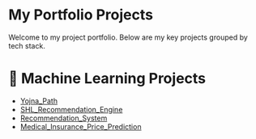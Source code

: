 # My Portfolio Projects

Welcome to my project portfolio. Below are my key projects grouped by tech stack.
# 🧠 Machine Learning Projects
- [Yojna_Path](https://github.com/yourusername/loan-default-ml)
- [SHL_Recommendation_Engine](https://github.com/anchal405/shl_recommendation)
- [Recommendation_System](https://github.com/yourusername/shl-assessment-engine)
- [Medical_Insurance_Price_Prediction](https://github.com/yourusername/shl-assessment-engine)
